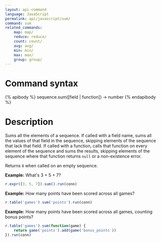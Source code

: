 ```yaml
---
layout: api-command
language: JavaScript
permalink: api/javascript/sum/
command: sum
related_commands:
    map: map/
    reduce: reduce/
    count: count/
    avg: avg/
    min: min/
    max: max/
    group: group/
---
```


# Command syntax #

{% apibody %}
sequence.sum([field | function]) &rarr; number
{% endapibody %}

# Description #

Sums all the elements of a sequence.  If called with a field name,
sums all the values of that field in the sequence, skipping elements
of the sequence that lack that field.  If called with a function,
calls that function on every element of the sequence and sums the
results, skipping elements of the sequence where that function returns
`null` or a non-existence error.

Returns `0` when called on an empty sequence.

__Example:__ What's 3 + 5 + 7?

```js
r.expr([3, 5, 7]).sum().run(conn)
```

__Example:__ How many points have been scored across all games?

```js
r.table('games').sum('points').run(conn)
```

__Example:__ How many points have been scored across all games,
counting bonus points?

```js
r.table('games').sum(function(game) {
    return game('points').add(game('bonus_points'))
}).run(conn)
```
